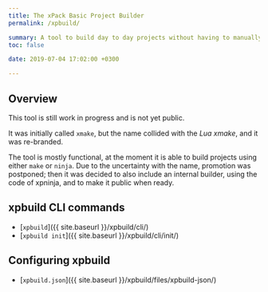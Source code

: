 ```yaml
---
title: The xPack Basic Project Builder
permalink: /xpbuild/

summary: A tool to build day to day projects without having to manually write make files, with an emphasis on C/C++ and embedded applications, inspired by Eclipse CDT managed builder (work in progress).
toc: false

date: 2019-07-04 17:02:00 +0300

---
```


## Overview

This tool is still work in progress and is not yet public.

It was initially called `xmake`, but the name collided with the
_Lua xmake_, and it was re-branded.

The tool is mostly functional, at the moment it is able to build projects
using either `make` or `ninja`. Due to the uncertainty with the name,
promotion was postponed; then it was decided to also include an internal
builder,
using the code of xpninja, and to make it public when ready.

## xpbuild CLI commands

- [`xpbuild`]({{ site.baseurl }}/xpbuild/cli/)
- [`xpbuild init`]({{ site.baseurl }}/xpbuild/cli/init/)

## Configuring xpbuild

- [`xpbuild.json`]({{ site.baseurl }}/xpbuild/files/xpbuild-json/)

